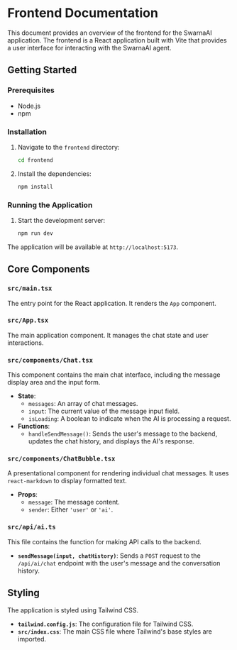 # Frontend Documentation

This document provides an overview of the frontend for the SwarnaAI application. The frontend is a React application built with Vite that provides a user interface for interacting with the SwarnaAI agent.

## Getting Started

### Prerequisites

- Node.js
- npm

### Installation

1.  Navigate to the `frontend` directory:
    ```bash
    cd frontend
    ```
2.  Install the dependencies:
    ```bash
    npm install
    ```

### Running the Application

1.  Start the development server:
    ```bash
    npm run dev
    ```
The application will be available at `http://localhost:5173`.

## Core Components

### `src/main.tsx`

The entry point for the React application. It renders the `App` component.

### `src/App.tsx`

The main application component. It manages the chat state and user interactions.

### `src/components/Chat.tsx`

This component contains the main chat interface, including the message display area and the input form.

-   **State**:
    -   `messages`: An array of chat messages.
    -   `input`: The current value of the message input field.
    -   `isLoading`: A boolean to indicate when the AI is processing a request.
-   **Functions**:
    -   `handleSendMessage()`: Sends the user's message to the backend, updates the chat history, and displays the AI's response.

### `src/components/ChatBubble.tsx`

A presentational component for rendering individual chat messages. It uses `react-markdown` to display formatted text.

-   **Props**:
    -   `message`: The message content.
    -   `sender`: Either `'user'` or `'ai'`.

### `src/api/ai.ts`

This file contains the function for making API calls to the backend.

-   **`sendMessage(input, chatHistory)`**: Sends a `POST` request to the `/api/ai/chat` endpoint with the user's message and the conversation history.

## Styling

The application is styled using Tailwind CSS.

-   **`tailwind.config.js`**: The configuration file for Tailwind CSS.
-   **`src/index.css`**: The main CSS file where Tailwind's base styles are imported.

